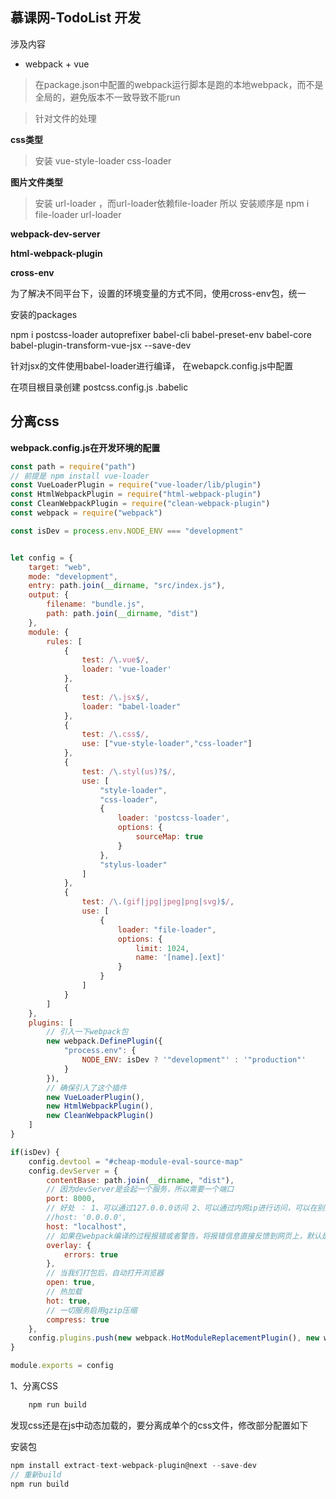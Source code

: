 ## 慕课网-TodoList 开发

涉及内容

- webpack + vue

>   在package.json中配置的webpack运行脚本是跑的本地webpack，而不是全局的，避免版本不一致导致不能run

> 针对文件的处理

**css类型**

>   安装 vue-style-loader css-loader

**图片文件类型**

>   安装 url-loader ，而url-loader依赖file-loader  所以 安装顺序是 npm i file-loader url-loader

**webpack-dev-server**

**html-webpack-plugin**


**cross-env**

为了解决不同平台下，设置的环境变量的方式不同，使用cross-env包，统一

安装的packages

npm i postcss-loader autoprefixer  babel-cli babel-preset-env  babel-core babel-plugin-transform-vue-jsx --save-dev

针对jsx的文件使用babel-loader进行编译， 在webapck.config.js中配置


在项目根目录创建
    postcss.config.js
    .babelic

## 分离css

**webpack.config.js在开发环境的配置**
```js
const path = require("path")
// 前提是 npm install vue-loader
const VueLoaderPlugin = require("vue-loader/lib/plugin")
const HtmlWebpackPlugin = require("html-webpack-plugin")
const CleanWebpackPlugin = require("clean-webpack-plugin")
const webpack = require("webpack")

const isDev = process.env.NODE_ENV === "development"


let config = {
    target: "web",
    mode: "development",
    entry: path.join(__dirname, "src/index.js"),
    output: {
        filename: "bundle.js",
        path: path.join(__dirname, "dist")
    },
    module: {
        rules: [
            {
                test: /\.vue$/,
                loader: 'vue-loader'
            },
            {
                test: /\.jsx$/,
                loader: "babel-loader"
            },
            {
                test: /\.css$/,
                use: ["vue-style-loader","css-loader"]
            },
            {
                test: /\.styl(us)?$/,
                use: [
                    "style-loader",
                    "css-loader", 
                    {
                        loader: 'postcss-loader',
                        options: {
                            sourceMap: true
                        }
                    }, 
                    "stylus-loader"
                ]
            },
            {
                test: /\.(gif|jpg|jpeg|png|svg)$/,
                use: [
                    {
                        loader: "file-loader",
                        options: {
                            limit: 1024,
                            name: '[name].[ext]'
                        }
                    }
                ]
            }
        ]
    },
    plugins: [
        // 引入一下webpack包
        new webpack.DefinePlugin({
            "process.env": {
                NODE_ENV: isDev ? '"development"' : '"production"'
            }
        }),
        // 确保引入了这个插件
        new VueLoaderPlugin(),
        new HtmlWebpackPlugin(),
        new CleanWebpackPlugin()
    ]
}

if(isDev) {
    config.devtool = "#cheap-module-eval-source-map"
    config.devServer = {
        contentBase: path.join(__dirname, "dist"),
        // 因为devServer是会起一个服务，所以需要一个端口
        port: 8000,
        // 好处 ： 1、可以通过127.0.0.0访问 2、可以通过内网ip进行访问，可以在别的电脑上访问本机电脑，调试手机端，可以使用手机连接电脑调试
        //host: '0.0.0.0',
        host: "localhost",
        // 如果在webpack编译的过程报错或者警告，将报错信息直接反馈到网页上，默认是不显示的
        overlay: {
            errors: true
        },
        // 当我们打包后，自动打开浏览器
        open: true,
        // 热加载
        hot: true,
        // 一切服务启用gzip压缩
        compress: true
    },
    config.plugins.push(new webpack.HotModuleReplacementPlugin(), new webpack.NoEmitOnErrorsPlugin())
}

module.exports = config
```

1、分离CSS
```js
    npm run build
```
发现css还是在js中动态加载的，要分离成单个的css文件，修改部分配置如下

安装包
```js
npm install extract-text-webpack-plugin@next --save-dev
// 重新build
npm run build
```